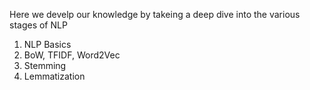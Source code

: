 Here we develp our knowledge by takeing a deep dive into the various stages of NLP

1. NLP Basics
2. BoW, TFIDF, Word2Vec
3. Stemming
4. Lemmatization
